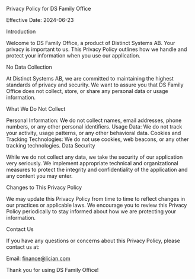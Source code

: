 Privacy Policy for DS Family Office

Effective Date: 2024-06-23

Introduction

Welcome to DS Family Office, a product of Distinct Systems AB. Your privacy is important to us. This Privacy Policy outlines how we handle and protect your information when you use our application.

No Data Collection

At Distinct Systems AB, we are committed to maintaining the highest standards of privacy and security. We want to assure you that DS Family Office does not collect, store, or share any personal data or usage information.

What We Do Not Collect

Personal Information: We do not collect names, email addresses, phone numbers, or any other personal identifiers.
Usage Data: We do not track your activity, usage patterns, or any other behavioral data.
Cookies and Tracking Technologies: We do not use cookies, web beacons, or any other tracking technologies.
Data Security

While we do not collect any data, we take the security of our application very seriously. We implement appropriate technical and organizational measures to protect the integrity and confidentiality of the application and any content you may enter.

Changes to This Privacy Policy

We may update this Privacy Policy from time to time to reflect changes in our practices or applicable laws. We encourage you to review this Privacy Policy periodically to stay informed about how we are protecting your information.

Contact Us

If you have any questions or concerns about this Privacy Policy, please contact us at:

Email: finance@lician.com

Thank you for using DS Family Office!
